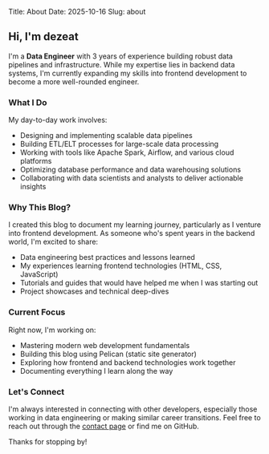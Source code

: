 Title: About
Date: 2025-10-16
Slug: about

## Hi, I'm dezeat
I'm a **Data Engineer** with 3 years of experience building robust data pipelines and infrastructure. While my expertise lies in backend data systems, I'm currently expanding my skills into frontend development to become a more well-rounded engineer.

### What I Do

My day-to-day work involves:

- Designing and implementing scalable data pipelines
- Building ETL/ELT processes for large-scale data processing
- Working with tools like Apache Spark, Airflow, and various cloud platforms
- Optimizing database performance and data warehousing solutions
- Collaborating with data scientists and analysts to deliver actionable insights

### Why This Blog?

I created this blog to document my learning journey, particularly as I venture into frontend development. As someone who's spent years in the backend world, I'm excited to share:

- Data engineering best practices and lessons learned
- My experiences learning frontend technologies (HTML, CSS, JavaScript)
- Tutorials and guides that would have helped me when I was starting out
- Project showcases and technical deep-dives

### Current Focus

Right now, I'm working on:

- Mastering modern web development fundamentals
- Building this blog using Pelican (static site generator)
- Exploring how frontend and backend technologies work together
- Documenting everything I learn along the way

### Let's Connect

I'm always interested in connecting with other developers, especially those working in data engineering or making similar career transitions. Feel free to reach out through the [contact page](/pages/contact.html) or find me on GitHub.

Thanks for stopping by!